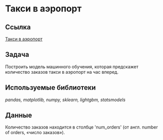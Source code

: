 # Такси в аэропорт

## Ссылка
[Такси в аэропорт](https://nbviewer.jupyter.org/github/svvema/Yandex_praktikum-proj/blob/main/ML_projects/ML_regresion_timeline_taxi_airport/ML_regresion_timeline_taxi_airport.ipynb)

## Задача

Построить модель машинного обучения, которая предскажет количество заказов такси в аэропорт на час вперед.

## Используемые библиотеки
*pandas, matplotlib, numpy, sklearn, lightgbm, statsmodels*

## Данные

Количество заказов находится в столбце 'num_orders' (от англ. number of orders, «число заказов»).


